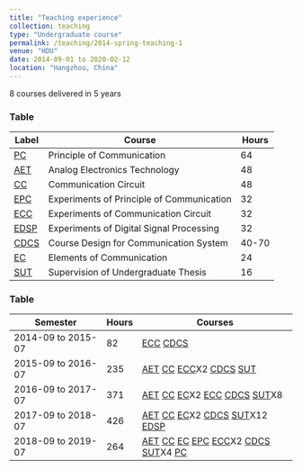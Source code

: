 ```yaml
---
title: "Teaching experience"
collection: teaching
type: "Undergraduate course"
permalink: /teaching/2014-spring-teaching-1
venue: "HDU"
date: 2014-09-01 to 2020-02-12
location: "Hangzhou, China"
---
```

8 courses delivered in 5 years

### Table

| Label                   |     Course  |       Hours  |
| ---------------- | ------------------------------------|--------|
| [PC](#)        | Principle of Communication            |      64|
| [AET](#)       | Analog Electronics Technology         |      48|
| [CC](#)       | Communication Circuit                  |      48|
| [EPC](#)       | Experiments of Principle of Communication|   32|
| [ECC](#)      | Experiments of Communication Circuit|         32|
| [EDSP](#)      | Experiments of Digital Signal Processing|      32|
| [CDCS](#)      | Course Design for Communication System |   40-70|
| [EC](#)      | Elements of Communication|                      24|
| [SUT](#)      | Supervision of Undergraduate Thesis|           16|

### Table

| Semester            | Hours  |     Courses                                                         |
| --------         | ------ | ------------------------------------------------------------ |
| 2014-09 to 2015-07   | 82   |[ECC](#) [CDCS](#)|
| 2015-09 to 2016-07    | 235   |[AET](#) [CC](#) [ECC](#)X2 [CDCS](#) [SUT](#) |
| 2016-09 to 2017-07    | 371  |[AET](#) [CC](#) [EC](#)X2 [ECC](#) [CDCS](#) [SUT](#)X8|
| 2017-09 to 2018-07    | 426   |[AET](#) [CC](#) [EC](#)X2 [CDCS](#) [SUT](#)X12 [EDSP](#)  |
| 2018-09 to 2019-07    | 264   |[AET](#) [CC](#) [EC](#) [EPC](#) [ECC](#)X2 [CDCS](#) [SUT](#)X4 [PC](#) |
